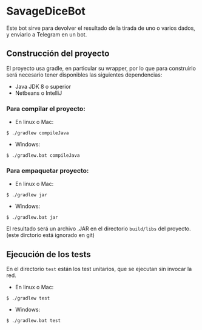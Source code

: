 # SavageDiceBot
Este bot sirve para devolver el resultado de la tirada de uno o varios dados, y enviarlo a Telegram en un bot.

## Construcción del proyecto
El proyecto usa gradle, en particular su wrapper, por lo que para construirlo será necesario tener disponibles las siguientes dependencias:

- Java JDK 8 o superior
- Netbeans o IntelliJ

### Para compilar el proyecto:
- En linux o Mac:
```shell
$ ./gradlew compileJava
```
- Windows:
```shell
$ ./gradlew.bat compileJava
```

### Para empaquetar proyecto:
- En linux o Mac:
```shell
$ ./gradlew jar
```
- Windows:
```shell
$ ./gradlew.bat jar
```
El resultado será un archivo .JAR en el directorio `build/libs` del proyecto. (este dirctorio está ignorado en git)

## Ejecución de los tests
En el directorio `test` están los test unitarios, que se ejecutan sin invocar la red.

- En linux o Mac:
```shell
$ ./gradlew test
```
- Windows:
```shell
$ ./gradlew.bat test
```
